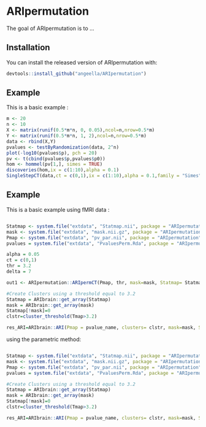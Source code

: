 
# ARIpermutation

<!-- badges: start -->
<!-- badges: end -->

The goal of ARIpermutation is to ...

## Installation

You can install the released version of ARIpermutation with:

``` r
devtools::install_github("angeella/ARIpermutation")
```

## Example

This is a basic example :

``` r
m <- 20
n <- 10
X <- matrix(runif(0.5*m*n, 0, 0.05),ncol=n,nrow=0.5*m)
Y <- matrix(runif(0.5*m*n, 1, 2),ncol=n,nrow=0.5*m)
data <- rbind(X,Y)
pvalues <- testByRandomization(data, 2^n)
plot(-log10(pvalues$p), pch = 20)
pv <- t(cbind(pvalues$p,pvalues$p0))
hom <- hommel(pv[1,], simes = TRUE)
discoveries(hom,ix = c(1:10),alpha = 0.1)
SingleStepCT(data,ct = c(0,1),ix = c(1:10),alpha = 0.1,family = "Simes", B= 1000)[1]

```
## Example

This is a basic example using fMRI data :

``` r

Statmap <- system.file("extdata", "Statmap.nii", package = "ARIpermutation")
mask <- system.file("extdata", "mask.nii.gz", package = "ARIpermutation")
Pmap <- system.file("extdata", "pv_par.nii", package = "ARIpermutation")
pvalues = system.file("extdata", "PvaluesPerm.Rda", package = "ARIpermutation")

alpha = 0.05
ct = c(0,1)
thr = 3.2
delta = 7

out1 <- ARIpermutation::ARIpermCT(Pmap, thr, mask=mask, Statmap= Statmap, alpha = alpha, pvalues = pvalues, ct = ct, family = "Simes",type="perm", delta = 7)

#Create Clusters using a threshold equal to 3.2
Statmap = ARIbrain::get_array(Statmap)
mask = ARIbrain::get_array(mask)
Statmap[!mask]=0
clstr=cluster_threshold(Tmap>3.2)

res_ARI=ARIbrain::ARI(Pmap = pvalue_name, clusters= clstr, mask=mask, Statmap = Statmap)

```
using the parametric method:

``` r

Statmap <- system.file("extdata", "Statmap.nii", package = "ARIpermutation")
mask <- system.file("extdata", "mask.nii.gz", package = "ARIpermutation")
Pmap <- system.file("extdata", "pv_par.nii", package = "ARIpermutation")
pvalues = system.file("extdata", "PvaluesPerm.Rda", package = "ARIpermutation")

#Create Clusters using a threshold equal to 3.2
Statmap = ARIbrain::get_array(Statmap)
mask = ARIbrain::get_array(mask)
Statmap[!mask]=0
clstr=cluster_threshold(Tmap>3.2)

res_ARI=ARIbrain::ARI(Pmap = pvalue_name, clusters= clstr, mask=mask, Statmap = Statmap)

```